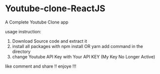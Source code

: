 # Youtube-clone-ReactJS
A Complete Youtube Clone app

usage instruction:
1) Download Source code and extract it
2) install all packages with npm install OR yarn add command in the directory
3) change Youtube API Key with Your API KEY (My Key No Longer Active)

like comment and share !!
enjoye !!!
